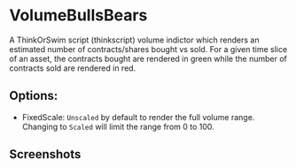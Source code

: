 # VolumeBullsBears

A ThinkOrSwim script (thinkscript) volume indictor which renders an estimated number of contracts/shares bought vs sold. For a given time slice of an asset, the contracts bought are rendered in green while the number of contracts sold are rendered in red.

## Options:

* FixedScale: `Unscaled` by default to render the full volume range. Changing to `Scaled` will limit the range from 0 to 100.

## Screenshots
